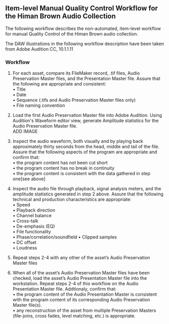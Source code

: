 ## Item-level Manual Quality Control Workflow for the Himan Brown Audio Collection

The following workflow describes the non-automated, item-level workflow for manual Quality Control of the Himan Brown audio collection.

The DAW illustrations in the following workflow description have been taken from Adobe Audition CC, 10.1.1.11 

### Workflow

1.	For each asset, compare its FileMaker record, .tif files, Audio Preservation Master files, and the Presentation Master file.  Assure that the following are appropriate and consistent:  
•	Title  
•	Date  
•	Sequence (.tifs and Audio Preservation Master files only)  
•	File naming convention  
  

2.	Load the first Audio Preservation Master file into Adobe Audition.  Using Audition's Waveform editor view, generate Amplitude statistics for the Audio Preservation Master file.  
ADD IMAGE

1.	Inspect the audio waveform, both visually and by playing back approximately thirty seconds from the head, middle and tail of the file.  Assure that the following aspects of the program are appropriate and confirm that:  
•	the program content has not been cut short  
•	the program content has no break in continuity  
•	the program content is consistent with the data gathered in step one[see above]  

4.	Inspect the audio file through playback, signal analysis meters, and the amplitude statistics generated in step 2 above.   Assure that the following technical and production characteristics are appropriate:  
•	Speed  
•	Playback direction  
•	Channel balance  
•	Cross-talk  
•	De-emphasis (EQ)  
•	File functionality  
•	Phase/correlation/soundfield 
•	Clipped samples  
•	DC offset  
•	Loudness  

5.	Repeat steps 2-4 with any other of the asset’s Audio Preservation Master files  
	
6.	When all of the asset’s Audio Preservation Master files have been checked, load the asset’s Audio Presentation Master file into the workstation.  Repeat steps 2-4 of this workflow on the Audio Presentation Master file. Addtionaly, confirm that:      
•	the program content of the Audio Presentation Master is consistent with the program content of its corresponding Audio Preservation Master file(s).  
•	any reconstruction of the asset from multiple Preservation Masters (file-joins, cross fades, level matching, etc.) is appropriate.

